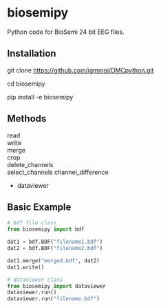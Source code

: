 # biosemipy 
Python code for BioSemi 24 bit EEG files.

## Installation
git clone https://github.com/igmmgi/DMCpython.git 

cd biosemipy

pip install -e biosemipy

## Methods
read \
write \
merge \
crop \
delete_channels \
select_channels 
channel_difference 

+ dataviewer

## Basic Example 
```python
# bdf file class
from biosemipy import bdf

dat1 = bdf.BDF("filename1.bdf")
dat2 = bdf.BDF("filename2.bdf")

dat1.merge("merged.bdf", dat2)
dat1.write()

# dataviewer class
from biosemipy import dataviewer
dataviewer.run()
dataviewer.run("filename.bdf")

```
